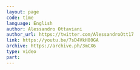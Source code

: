 ```yaml
---
layout: page
code: time
language: English
author: Alessandro Ottaviani
author_url: https://twitter.com/AlessandroOtt17
link: https://youtu.be/7sD4VkH80GA
archive: https://archive.ph/3mCX6
type: video
part: 
---
```


